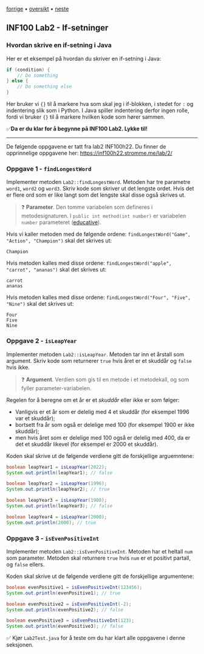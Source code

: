 [forrige](01-printinput.md) • [oversikt](../README.md) • [neste](03-loops.md)

## INF100 Lab2 - If-setninger

### Hvordan skrive en if-setning i Java

Her er et eksempel på hvordan du skriver en if-setning i Java:

```java
if (condition) {
    // Do something
} else {
    // Do something else
}
```

Her bruker vi `{}` til å markere hva som skal jeg i if-blokken, i stedet for `:` og indentering slik som i Python.
I Java spiller indentering derfor ingen rolle, fordi vi bruker `{}` til å markere hvilken kode som hører sammen.

✅**Da er du klar for å begynne på INF100 Lab2. Lykke til!**

---

De følgende oppgavene er tatt fra lab2 INF100h22. Du finner de opprinnelige oppgavene her:
https://inf100h22.stromme.me/lab/2/

### Oppgave 1 - `findLongestWord`
Implementer metoden `Lab2::findLongestWord`. Metoden har tre parametre `word1`, `word2` og `word3`. Skriv kode som skriver ut det lengste ordet. Hvis det er flere ord som er like langt som det lengste skal disse også skrives ut.

>❓ **Parameter**. Den tomme variabelen som defineres i metodesignaturen. I `public int method(int number)` er variabelen `number` parameteret ([educative](https://www.educative.io/answers/parameter-vs-argument)).

Hvis vi kaller metoden med de følgende ordene: `findLongestWord("Game", "Action", "Champion")` skal det skrives ut:
```
Champion
```
Hvis metoden kalles med disse ordene: `findLongestWord("apple", "carrot", "ananas")` skal det skrives ut:
```
carrot
ananas
```
Hvis metoden kalles med disse ordene: `findLongestWord("Four", "Five", "Nine")` skal det skrives ut:
```
Four
Five
Nine
```

### Oppgave 2 - `isLeapYear`
Implementer metoden `Lab2::isLeapYear`. Metoden tar inn et årstall som argument. Skriv kode som returnerer `true` hvis året er et skuddår og `false` hvis ikke.

>❓ **Argument**. Verdien som gis til en metode i et metodekall, og som fyller parameter-variabelen.

Regelen for å beregne om et år er et *skuddår* eller ikke er som følger:
 * Vanligvis er et år som er delelig med 4 et skuddår (for eksempel 1996 var et skuddår);
 * bortsett fra år som også er delelige med 100 (for eksempel 1900 er ikke skuddår);
 * men hvis året som er delelige med 100 også er delelig med 400, da er det et skuddår likevel (for eksempel er 2000 et skuddår).

Koden skal skrive ut de følgende verdiene gitt de forskjellige arguemntene:
```java
boolean leapYear1 = isLeapYear(2022);
System.out.println(leapYear1); // false

boolean leapYear2 = isLeapYear(1996);
System.out.println(leapYear2); // true

boolean leapYear3 = isLeapYear(1900);
System.out.println(leapYear3); // false

boolean leapYear4 = isLeapYear(2000);
System.out.println(2000); // true
```

### Oppgave 3 - `isEvenPositiveInt`
Implementer metoden `Lab2::isEvenPositiveInt`. Metoden har et heltall `num` som parameter. Metoden skal returnere `true` hvis `num` er et positivt partall, og `false` ellers.

Koden skal skrive ut de følgende verdiene gitt de forskjellige argumentene:
```java
boolean evenPositive1 = isEvenPositiveInt(123456);
System.out.println(evenPositive1); // true

boolean evenPositive2 = isEvenPositiveInt(-2);
System.out.println(evenPositive2); // false

boolean evenPositive3 = isEvenPositiveInt(123);
System.out.println(evenPositive3); // false
```


✅ Kjør `Lab2Test.java` for å teste om du har klart alle oppgavene i denne seksjonen.